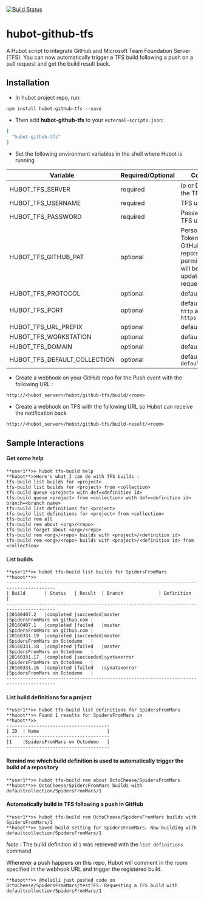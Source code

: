 [![Build Status](https://travis-ci.org/helaili/hubot-github-tfs.svg?branch=master)](https://travis-ci.org/helaili/hubot-github-tfs)

# hubot-github-tfs

A Hubot script to integrate GitHub and Microsoft Team Foundation Server (TFS).
You can now automatically trigger a TFS build following a push on a pull request and get the build result back.

## Installation

- In hubot project repo, run:

`npm install hubot-github-tfs --save`

- Then add **hubot-github-tfs** to your `external-scripts.json`:

```json
[
  "hubot-github-tfs"
]
```

- Set the following environment variables in the shell where Hubot is running

| Variable | Required/Optional | Comments |
|----------|---------|----------|
|HUBOT_TFS_SERVER|required|Ip or DNS name of the TFS server|
|HUBOT_TFS_USERNAME|required|TFS username|
|HUBOT_TFS_PASSWORD|required|Password of the TFS user|
|HUBOT_TFS_GITHUB_PAT|optional|Personal Access Token of the GitHub user with repo:status permission. This will be used to update the pull request status.|
|HUBOT_TFS_PROTOCOL|optional|default to `https`|
|HUBOT_TFS_PORT|optional|default to `80` for `http` and `443` for `https`|
|HUBOT_TFS_URL_PREFIX|optional|default to `/`|
|HUBOT_TFS_WORKSTATION|optional|default to `hubot`|
|HUBOT_TFS_DOMAIN|optional|default to blank|
|HUBOT_TFS_DEFAULT_COLLECTION|optional|default to `defaultcollection`|

- Create a webhook on your GitHub repo for the *Push* event with the following URL :
```
http://<hubot_server>/hubot/github-tfs/build/<room>
```

- Create a webhook on TFS with the following URL so Hubot can receive the notification back
```
http://<hubot_server>/hubot/github-tfs/build-result/<room>
```

## Sample Interactions


#### Get some help

```
**user1**>> hubot tfs-build help
**hubot**>>Here's what I can do with TFS builds :
tfs-build list builds for <project>
tfs-build list builds for <project> from <collection>
tfs-build queue <project> with def=<definition id>
tfs-build queue <project> from <collection> with def=<definition id> branch=<branch name>
tfs-build list definitions for <project>
tfs-build list definitions for <project> from <collection>
tfs-build rem all
tfs-build rem about <org>/<repo>
tfs-build forget about <org>/<repo>
tfs-build rem <org>/<repo> builds with <project>/<definition id>
tfs-build rem <org>/<repo> builds with <project>/<definition id> from <collection>
```

#### List builds
```
**user1**>> hubot tfs-build list builds for SpidersFromMars
**hubot**>>
----------------------------------------------------------------------------------------
| Build       | Status   | Result  | Branch             | Definition                   |
----------------------------------------------------------------------------------------
|20160407.2   |completed |succeeded|master              |SpidersFromMars on github.com |
|20160407.1   |completed |failed   |master              |SpidersFromMars on github.com |
|20160331.19  |completed |succeeded|master              |SpidersFromMars on Octodemo   |
|20160331.18  |completed |failed   |master              |SpidersFromMars on Octodemo   |
|20160331.17  |completed |succeeded|syntaxerror         |SpidersFromMars on Octodemo   |
|20160331.16  |completed |failed   |synataxerror        |SpidersFromMars on Octodemo   |
----------------------------------------------------------------------------------------

```

#### List build definitions for a project
```
**user1**>> hubot tfs-build list definitions for SpidersFromMars
**hubot**>> Found 1 results for SpidersFromMars in
**hubot**>>
--------------------------------------
| ID  | Name                         |
--------------------------------------
|1    |SpidersFromMars on Octodemo   |
--------------------------------------
```

#### Remind me which build definition is used to automatically trigger the build of a repository
```
**user1**>> hubot tfs-build rem about OctoCheese/SpidersFromMars
**hubot**>> OctoCheese/SpidersFromMars builds with defaultcollection/SpidersFromMars/1
```

#### Automatically build in TFS following a push in GitHub
```
**user1**>> hubot tfs-build rem OctoCheese/SpidersFromMars builds with SpidersFromMars/1
**hubot**>> Saved build setting for SpidersFromMars. Now building with defaultcollection/SpidersFromMars/1
```
*Note* : The build definition id ```1``` was retrieved with the ```list definitions``` command

Whenever a push happens on this repo, Hubot will comment in the room specified in the webhook URL and trigger the registered build.

```
**hubot**>> @helaili just pushed code on OctoCheese/SpidersFromMars/testTFS. Requesting a TFS build with defaultcollection/SpidersFromMars/1
```
